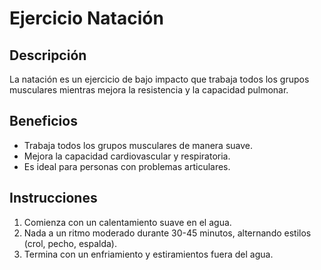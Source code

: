 # Ejercicio Natación

## Descripción
La natación es un ejercicio de bajo impacto que trabaja todos los grupos musculares mientras mejora la resistencia y la capacidad pulmonar.

## Beneficios
- Trabaja todos los grupos musculares de manera suave.
- Mejora la capacidad cardiovascular y respiratoria.
- Es ideal para personas con problemas articulares.

## Instrucciones
1. Comienza con un calentamiento suave en el agua.
2. Nada a un ritmo moderado durante 30-45 minutos, alternando estilos (crol, pecho, espalda).
3. Termina con un enfriamiento y estiramientos fuera del agua.